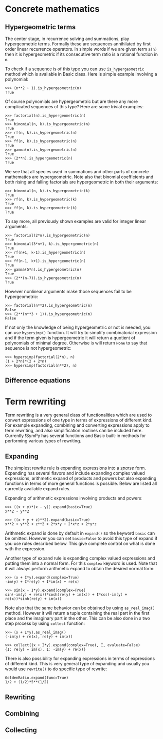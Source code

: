 

# Concrete mathematics

## Hypergeometric terms

The center stage, in recurrence solving and summations, play hypergeometric terms. Formally these are sequences annihilated by first order linear recurrence operators. In simple words if we are given term `a(n)` then it is hypergeometric if its consecutive term ratio is a rational function in `n`.

To check if a sequence is of this type you can use `is_hypergeometric` method which is  available in Basic class. Here is simple example involving a polynomial:

```
>>> (n**2 + 1).is_hypergeometric(n)
True
```

Of course polynomials are hypergeometric but are there any more complicated sequences of this type? Here are some trivial examples:

```
>>> factorial(n).is_hypergeometric(n)
True
>>> binomial(n, k).is_hypergeometric(n)
True
>>> rf(n, k).is_hypergeometric(n)
True
>>> ff(n, k).is_hypergeometric(n)
True
>>> gamma(n).is_hypergeometric(n)
True
>>> (2**n).is_hypergeometric(n)
True
```

We see that all species used in summations and other parts of concrete mathematics are hypergeometric. Note also that binomial coefficients and both rising and falling factorials are hypergeometric in both their arguments:

```
>>> binomial(n, k).is_hypergeometric(k)
True
>>> rf(n, k).is_hypergeometric(k)
True
>>> ff(n, k).is_hypergeometric(k)
True
```

To say more, all previously shown examples are valid for integer linear arguments:

```
>>> factorial(2*n).is_hypergeometric(n)
True
>>> binomial(3*n+1, k).is_hypergeometric(n)
True
>>> rf(n+1, k-1).is_hypergeometric(n)
True
>>> ff(n-1, k+1).is_hypergeometric(n)
True
>>> gamma(5*n).is_hypergeometric(n)
True
>>> (2**(n-7)).is_hypergeometric(n)
True
```

However nonlinear arguments make those sequences fail to be hypergeometric:

```
>>> factorial(n**2).is_hypergeometric(n)
False
>>> (2**(n**3 + 1)).is_hypergeometric(n)
False
```

If not only the knowledge of being hypergeometric or not is needed, you can use `hypersimp()` function. It will try to simplify combinatorial expression and if the term given is hypergeometric it will return a quotient of polynomials of minimal degree. Otherwise is will return `None` to say that sequence is not hypergeometric:

```
>>> hypersimp(factorial(2*n), n)
(1 + 2*n)*(2 + 2*n)
>>> hypersimp(factorial(n**2), n)
```

## Difference equations

# Term rewriting

Term rewriting is a very general class of functionalities which are used to convert expressions of one type in terms of expressions of different kind. For example expanding, combining and converting expressions apply to term rewriting, and also simplification routines can be included here. Currently !SymPy has several functions and Basic built-in methods for performing various types of rewriting.

## Expanding

The simplest rewrite rule is expanding expressions into a _sparse_ form. Expanding has several flavors and include expanding complex valued expressions, arithmetic expand of products and powers but also expanding functions in terms of more general functions is possible. Below are listed all currently available expand rules.

Expanding of arithmetic expressions involving products and powers:
```
>>> ((x + y)*(x - y)).expand(basic=True)
x**2 - y**2

>>> ((x + y + z)**2).expand(basic=True)
x**2 + y**2 + z**2 + 2*x*y + 2*x*z + 2*y*z
```

Arithmetic expand is done by default in `expand()` so the keyword `basic` can be omitted. However you can set `basic=False` to avoid this type of expand if you use rules described below. This give complete control on what is done with the expression.

Another type of expand rule is expanding complex valued expressions and putting them into a normal form. For this `complex` keyword is used. Note that it will always perform arithmetic expand to obtain the desired normal form:

```
>>> (x + I*y).expand(complex=True)
-im(y) + I*re(y) + I*im(x) + re(x)

>>> sin(x + I*y).expand(complex=True)
sin(-im(y) + re(x))*cosh(re(y) + im(x)) + I*cos(-im(y) + re(x))*sinh(re(y) + im(x))
```

Note also that the same behavior can be obtained by using `as_real_imag()` method. However it will return a tuple containing the real part in the first place and the imaginary part in the other. This can be also done in a two step process by using `collect` function:

```
>>> (x + I*y).as_real_imag()
(-im(y) + re(x), re(y) + im(x))

>>> collect((x + I*y).expand(complex=True), I, evaluate=False)
{I: re(y) + im(x), 1: -im(y) + re(x)}
```

There is also possibility for expanding expressions in terms of expressions of different kind. This is very general type of expanding and usually you would use `rewrite()` to do specific type of rewrite:

```
GoldenRatio.expand(func=True)
1/2 + (1/2)*5**(1/2)
```

## Rewriting

## Combining

## Collecting